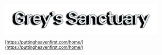 ![Title](https://raw.githubusercontent.com/GuyInGrey/guyingrey.github.io/main/home/images/header.png)

[https://puttingheavenfirst.com/home/](https://puttingheavenfirst.com/home/)
